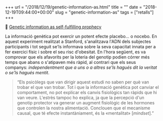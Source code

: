 +++
url = "/2018/12/19/genetic-information-as.html"
title = ""
date = "2018-12-19T09:44:00+00:00"
slug = "genetic-information-as"
tags = ["retalls"]
+++

📎 [Genetic information as self-fulfilling prophecy](https://arstechnica.com/science/2018/12/genetic-information-as-self-fulfilling-prophecy/)

La informació genètica pot exercir un potent efecte placebo… o nocebo. En aquest experiment realitzat a Stanford, s'analitzava l'ADN dels subjectes participants i tot seguit se'ls informava sobre la seva capacitat innata per a fer exercici físic i sobre el seu risc d'obesitat. En l'hora següent, es va comprovar que els afavorits per la loteria del genotip podien córrer més temps que abans o s'atipaven més ràpid, al contrari que els seus companys: *independentment que a uns o a altres se'ls hagués dit la veritat o se'ls hagués mentit*.

> “Els psicòlegs que van dirigir aquest estudi no saben per què van trobar el que van trobar. Tot i que la informació genètica pot canviar el comportament, no pot explicar els canvis fisiològics tan ràpids que hi van veure. L'estrès tampoc ho explica, ja que la percepció d'un genotip protector va generar un augment fisiològic de les hormones que controlen la nostra alimentació. Conclouen que el mecanisme causal, que té efecte instantàniament, és la «mentalitat» [*mindset*].”
